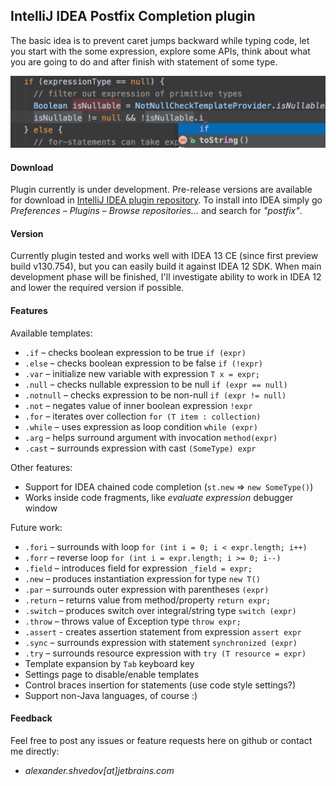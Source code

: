 IntelliJ IDEA Postfix Completion plugin
---------------------------------------

The basic idea is to prevent caret jumps backward while typing code,
let you start with the some expression, explore some APIs, think about
what you are going to do and after finish with statement of some type.

![options](/content/example.png)

#### Download

Plugin currently is under development.
Pre-release versions are available for download in [IntelliJ IDEA plugin repository](http://plugins.jetbrains.com/plugin/7342).
To install into IDEA simply go *Preferences* – *Plugins* – *Browse repositories...* and search for *"postfix"*.

#### Version

Currently plugin tested and works well with IDEA 13 CE (since first preview build v130.754),
but you can easily build it against IDEA 12 SDK. When main development phase will be finished,
I'll investigate ability to work in IDEA 12 and lower the required version if possible.

#### Features

Available templates:

* `.if` – checks boolean expression to be true `if (expr)`
* `.else` – checks boolean expression to be false `if (!expr)`
* `.var` – initialize new variable with expression `T x = expr;`
* `.null` – checks nullable expression to be null `if (expr == null)`
* `.notnull` – checks expression to be non-null `if (expr != null)`
* `.not` – negates value of inner boolean expression `!expr`
* `.for` – iterates over collection `for (T item : collection)`
* `.while` – uses expression as loop condition `while (expr)`
* `.arg` – helps surround argument with invocation `method(expr)`
* `.cast` – surrounds expression with cast `(SomeType) expr`

Other features:

* Support for IDEA chained code completion (`st.new` => `new SomeType()`)
* Works inside code fragments, like *evaluate expression* debugger window

Future work:

* `.fori` – surrounds with loop `for (int i = 0; i < expr.length; i++)`
* `.forr` – reverse loop `for (int i = expr.length; i >= 0; i--)`
* `.field` – introduces field for expression `_field = expr;`
* `.new` – produces instantiation expression for type `new T()`
* `.par` – surrounds outer expression with parentheses `(expr)`
* `.return` – returns value from method/property `return expr;`
* `.switch` – produces switch over integral/string type `switch (expr)`
* `.throw` – throws value of Exception type `throw expr;`
* `.assert` - creates assertion statement from expression `assert expr`
* `.sync` – surrounds expression with statement `synchronized (expr)`
* `.try` – surrounds resource expression with `try (T resource = expr)`
* Template expansion by `Tab` keyboard key
* Settings page to disable/enable templates
* Control braces insertion for statements (use code style settings?)
* Support non-Java languages, of course :)

#### Feedback

Feel free to post any issues or feature requests here on github or contact me directly:
* *alexander.shvedov[at]jetbrains.com*